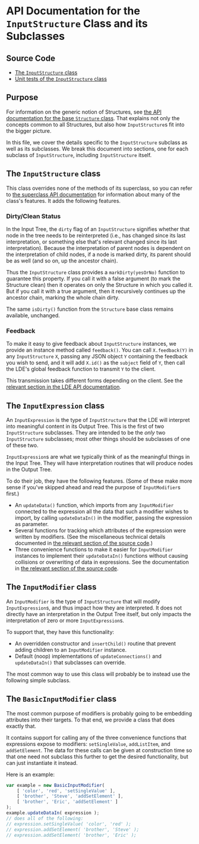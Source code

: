 
# API Documentation for the `InputStructure` Class and its Subclasses

## Source Code

 * [The `InputStructure` class](https://github.com/lurchmath/lde/blob/master/src/input-structure.litcoffee)
 * [Unit tests of the `InputStructure` class](https://github.com/lurchmath/lde/blob/master/tests/input-structure-spec.litcoffee)

## Purpose

For information on the generic notion of Structures, see
[the API documentation for the base `Structure` class](api-structures.md).
That explains not only the concepts common to all Structures, but also how
`InputStructure`s fit into the bigger picture.

In this file, we cover the details specific to the `InputStructure` subclass
as well as its subclasses.  We break this document into sections, one for
each subclass of `InputStructure`, including `InputStructure` itself.

## The `InputStructure` class

This class overrides none of the methods of its superclass, so you can refer
to [the superclass API documentation](api-structures.md) for information
about many of the class's features.  It adds the following features.

### Dirty/Clean Status

In the Input Tree, the `dirty` flag of an `InputStructure` signifies whether
that node in the tree needs to be reinterpreted (i.e., has changed since its
last interpretation, or something else that's relevant changed since its
last interpretation).  Because the interpretation of parent nodes is
dependent on the interpretation of child nodes, if a node is marked dirty,
its parent should be as well (and so on, up the ancestor chain).

Thus the `InputStructure` class provides a `markDirty(yesOrNo)` function to
guarantee this property.  If you call it with a false argument (to mark the
Structure clean) then it operates on only the Structure in which you called
it.  But if you call it with a true argument, then it recursively continues
up the ancestor chain, marking the whole chain dirty.

The same `isDirty()` function from the `Structure` base class remains
available, unchanged.

### Feedback

To make it easy to give feedback about `InputStructure` instances, we
provide an instance method called `feedback()`.  You can call
`X.feedback(Y)` in any `InputStructure` `X`, passing any JSON object `Y`
containing the feedback you wish to send, and it will add `X.id()` as the
`subject` field of `Y`, then call the LDE's global feedback function to
transmit `Y` to the client.

This transmission takes different forms depending on the client.  See the
[relevant section in the LDE API documentation](api-lde.md#receiving-feedback).

## The `InputExpression` class

An `InputExpression` is the type of `InputStructure` that the LDE will
interpret into meaningful content in its Output Tree.  This is the first of
two `InputStructure` subclasses.  They are intended to be the *only* two
`InputStructure` subclasses; most other things should be subclasses of one
of these two.

`InputExpression`s are what we typically think of as the meaningful things
in the Input Tree.  They will have interpretation routines that will
produce nodes in the Output Tree.

To do their job, they have the following features.  (Some of these make more
sense if you've skipped ahead and read the purpose of `InputModifier`s
first.)

 * An `updateData()` function, which imports from any `InputModifier`
   connected to the expression all the data that such a modifier wishes to
   import, by calling `updateDataIn()` in the modifier, passing the
   expression as parameter.
 * Several functions for tracking which attributes of the expression were
   written by modifiers.  (See the miscellaneous technical details
   documented in [the relevant section of the source code](https://github.com/lurchmath/lde/blob/master/src/input-structure.litcoffee#expression-specific-functionality).)
 * Three convenience functions to make it easier for `InputModifier`
   instances to implement their `updateDataIn()` functions without causing
   collisions or overwriting of data in expressions.  See the documentation
   in [the relevant section of the source code](https://github.com/lurchmath/lde/blob/master/src/input-structure.litcoffee#convenience-functions-for-inputmodifiers).

## The `InputModifier` class

An `InputModifier` is the type of `InputStructure` that will modify
`InputExpression`s, and thus impact how they are interpreted.  It does not
directly have an interpretation in the Output Tree itself, but only impacts
the interpretation of zero or more `InputExpression`s.

To support that, they have this functionality:

 * An overridden constructor and `insertChild()` routine that prevent adding
   children to an `InputModifier` instance.
 * Default (noop) implementations of `updateConnections()` and
   `updateDataIn()` that subclasses can override.

The most common way to use this class will probably be to instead use the
following simple subclass.

## The `BasicInputModifier` class

The most common purpose of modifiers is probably going to be embedding
attributes into their targets.  To that end, we provide a class that does
exactly that.

It contains support for calling any of the three convenience functions that
expressions expose to modifiers: `setSingleValue`, `addListItem`, and
`addSetElement`.  The data for these calls can be given at construction time
so that one need not subclass this further to get the desired functionality,
but can just instantiate it instead.

Here is an example:

```javascript
var example = new BasicInputModifier(
    [ 'color', 'red', 'setSingleValue' ],
    [ 'brother', 'Steve', 'addSetElement' ],
    [ 'brother', 'Eric', 'addSetElement' ]
);
example.updateDataIn( expression );
// does all of the following:
// expression.setSingleValue( 'color', 'red' );
// expression.addSetElement( 'brother', 'Steve' );
// expression.addSetElement( 'brother', 'Eric' );
```
